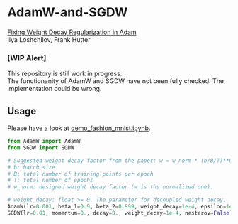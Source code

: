# AdamW-and-SGDW
[Fixing Weight Decay Regularization in Adam](https://arxiv.org/abs/1711.05101)  
 Ilya Loshchilov, Frank Hutter

### [WIP Alert]

This repository is still work in progress.  
 The functionanity of AdamW and SGDW have not been fully checked. The implementation could be wrong.

## Usage

Please have a look at [demo_fashion_mnist.ipynb](https://github.com/shaoanlu/AdamW-and-SGDW/blob/master/demo_fashion_mnist.ipynb).

```python
from AdamW import AdamW
from SGDW import SGDW

# Suggested weight decay factor from the paper: w = w_norm * (b/B/T)**0.5
# b: batch size
# B: total number of training points per epoch
# T: total number of epochs
# w_norm: designed weight decay factor (w is the normalized one).

# weight_decay: float >= 0. The parameter for decoupled weight decay.
AdamW(lr=0.001, beta_1=0.9, beta_2=0.999, weight_decay=1e-4, epsilon=1e-8, decay=0.)
SGDW(lr=0.01, momentum=0., decay=0., weight_decay=1e-4, nesterov=False)
```
